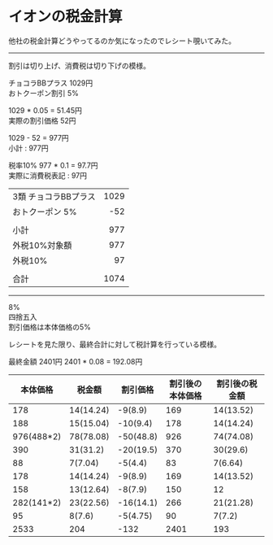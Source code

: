 # イオンの税金計算

他社の税金計算どうやってるのか気になったのでレシート覗いてみた。  

---

割引は切り上げ、消費税は切り下げの模様。

チョコラBBプラス 1029円  
おトクーポン割引 5%  

1029 * 0.05 = 51.45円  
実際の割引価格 52円  

1029 - 52 = 977円  
小計 : 977円  

税率10%
977 * 0.1 = 97.7円  
実際に消費税表記 : 97円  

|||
|---|--:|
|3類 チョコラBBプラス|1029|
|おトクーポン 5%     | -52|
|||
|小計                | 977|
|外税10%対象額       | 977|
|外税10%             |  97|
|||
|合計                |1074|

---

8%  
四捨五入  
割引価格は本体価格の5%  

レシートを見た限り、最終合計に対して税計算を行っている模様。  

最終金額 2401円
2401 * 0.08 = 192.08円

|本体価格|税金額|割引価格|割引後の本体価格|割引後の税金額|
|---|---|---|---|---|
|178 |14(14.24)|-9(8.9)  |169 |14(13.52)|
|188 |15(15.04)|-10(9.4) |178 |14(14.24)|
|976(488*2) |78(78.08)|-50(48.8)|926 |74(74.08)|
|390 |31(31.2) |-20(19.5)|370 |30(29.6) |
|88  |7(7.04)  |-5(4.4)  |83  |7(6.64)  |
|178 |14(14.24)|-9(8.9)  |169 |14(13.52)|
|158 |13(12.64)|-8(7.9)  |150 |12       |
|282(141*2) |23(22.56)|-16(14.1)|266 |21(21.28)|
|95  |8(7.6)   |-5(4.75) |90  |7(7.2)   |
|2533|204      |-132     |2401|193      |

